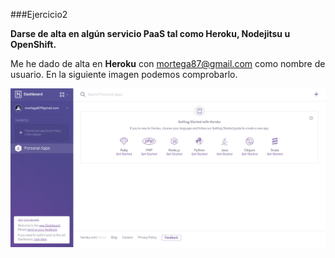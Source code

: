 ###Ejercicio2

**Darse de alta en algún servicio PaaS tal como Heroku, Nodejitsu u OpenShift.**

Me he dado de alta en **Heroku** con mortega87@gmail.com como nombre de usuario. En la siguiente imagen podemos comprobarlo.

![](./img/2.png)
